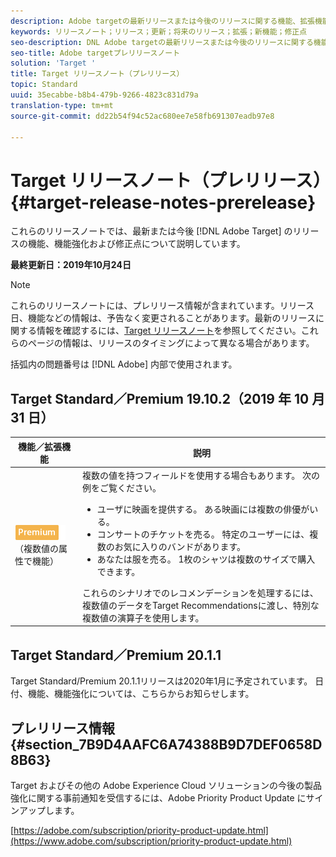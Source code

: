 ```yaml
---
description: Adobe targetの最新リリースまたは今後のリリースに関する機能、拡張機能および修正に関する情報を提供するリリースノートです。
keywords: リリースノート；リリース；更新；将来のリリース；拡張；新機能；修正点
seo-description: DNL Adobe targetの最新リリースまたは今後のリリースに関する機能、拡張機能および修正に関する情報を提供するリリースノートです。
seo-title: Adobe targetプレリリースノート
solution: 'Target '
title: Target リリースノート（プレリリース）
topic: Standard
uuid: 35ecabbe-b8b4-479b-9266-4823c831d79a
translation-type: tm+mt
source-git-commit: dd22b54f94c52ac680ee7e58fb691307eadb97e8

---
```



# Target リリースノート（プレリリース）{#target-release-notes-prerelease}

これらのリリースノートでは、最新または今後 [!DNL Adobe Target] のリリースの機能、機能強化および修正点について説明しています。

**最終更新日：2019年10月24日**

>[!NOTE]
>
>これらのリリースノートには、プレリリース情報が含まれています。リリース日、機能などの情報は、予告なく変更されることがあります。最新のリリースに関する情報を確認するには、[Target リリースノート](release-notes.md)を参照してください。これらのページの情報は、リリースのタイミングによって異なる場合があります。
>
>括弧内の問題番号は [!DNL Adobe] 内部で使用されます。

## Target Standard／Premium 19.10.2（2019 年 10 月 31 日）

| 機能／拡張機能 | 説明 |
| --- | --- |
| ![プレミアムバッジ](/help/assets/premium.png) （複数値の属性で機能） | 複数の値を持つフィールドを使用する場合もあります。 次の例をご覧ください。<ul><li>ユーザに映画を提供する。 ある映画には複数の俳優がいる。</li><li>コンサートのチケットを売る。 特定のユーザーには、複数のお気に入りのバンドがあります。</li><li>あなたは服を売る。 1枚のシャツは複数のサイズで購入できます。</li></ul>これらのシナリオでのレコメンデーションを処理するには、複数値のデータをTarget Recommendationsに渡し、特別な複数値の演算子を使用します。 |

## Target Standard／Premium 20.1.1

Target Standard/Premium 20.1.1リリースは2020年1月に予定されています。 日付、機能、機能強化については、こちらからお知らせします。

## プレリリース情報 {#section_7B9D4AAFC6A74388B9D7DEF0658D8B63}

Target およびその他の Adobe Experience Cloud ソリューションの今後の製品強化に関する事前通知を受信するには、Adobe Priority Product Update にサインアップします。

[https://adobe.com/subscription/priority-product-update.html](https://www.adobe.com/subscription/priority-product-update.html)
